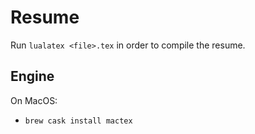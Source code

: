 # Resume

Run `lualatex <file>.tex` in order to compile the resume.

## Engine

On MacOS:
* `brew cask install mactex`
